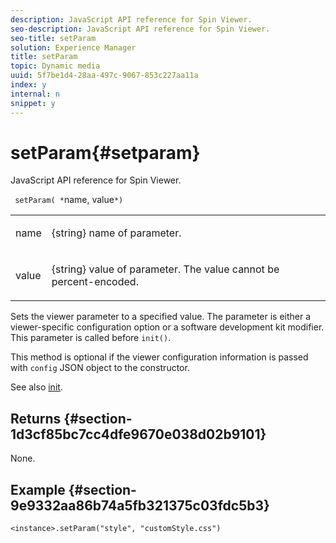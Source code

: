 ```yaml
---
description: JavaScript API reference for Spin Viewer.
seo-description: JavaScript API reference for Spin Viewer.
seo-title: setParam
solution: Experience Manager
title: setParam
topic: Dynamic media
uuid: 5f7be1d4-28aa-497c-9067-853c227aa11a
index: y
internal: n
snippet: y
---
```


# setParam{#setparam}

JavaScript API reference for Spin Viewer.

 ` setParam( *`name, value`*)`

<table id="table_896DFF34A68A403DB93A6D597461A573"> 
 <tbody> 
  <tr> 
   <td colname="col1"> <p> <span class="codeph"> <span class="varname"> name </span> </span> </p> </td> 
   <td colname="col2"> <p> <span class="codeph"> {string} </span> name of parameter. </p> </td> 
  </tr> 
  <tr> 
   <td colname="col1"> <p> <span class="codeph"> <span class="varname"> value </span> </span> </p> </td> 
   <td colname="col2"> <p> <span class="codeph"> {string} </span> value of parameter. The value cannot be percent-encoded. </p> </td> 
  </tr> 
 </tbody> 
</table>

Sets the viewer parameter to a specified value. The parameter is either a viewer-specific configuration option or a software development kit modifier. This parameter is called before `init()`.

This method is optional if the viewer configuration information is passed with `config` JSON object to the constructor.

See also [init](../../../c-html5-s7-aem-asset-viewers/c-html5-spin-viewer-about/c-html5-spin-viewer-javascriptapiref/r-html5-spin-viewer-javascriptapiref-init.md#reference-bb4428c155e541b79797f96e17c068ae).

## Returns {#section-1d3cf85bc7cc4dfe9670e038d02b9101}

None.

## Example {#section-9e9332aa86b74a5fb321375c03fdc5b3}

```
<instance>.setParam("style", "customStyle.css")
```

